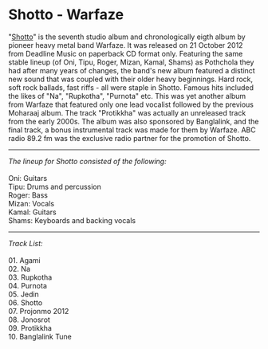<h1>Shotto - Warfaze</h1>

<p>
"<a href="https://www.youtube.com/watch?v=9ez69U5Gu_0&list=OLAK5uy_k7vOsBOoyzd4udnsy7Rp9SxoVAcRXzyU8">Shotto</a>" is the seventh studio album and chronologically eigth album by pioneer heavy metal band Warfaze. It was released on 21 October 2012 from Deadline Music on paperback CD format only. Featuring the same stable lineup (of Oni, Tipu, Roger, Mizan, Kamal, Shams) as Pothchola they had after many years of changes, the band's new album featured a distinct new sound that was coupled with their older heavy beginnings. Hard rock, soft rock ballads, fast riffs - all were staple in Shotto. Famous hits included the likes of "Na", "Rupkotha", "Purnota" etc. This was yet another album from Warfaze that featured only one lead vocalist followed by the previous Moharaaj album. The track "Protikkha" was actually an unreleased track from the early 2000s. The album was also sponsored by Banglalink, and the final track, a bonus instrumental track was made for them by Warfaze. ABC radio 89.2 fm was the exclusive radio partner for the promotion of Shotto.
  <hr>
<i>The lineup for Shotto consisted of the following:</i></br>
</br>
Oni: Guitars</br>
Tipu: Drums and percussion</br>
Roger: Bass</br>
Mizan: Vocals</br>
Kamal: Guitars</br>
Shams: Keyboards and backing vocals</br>
 <hr>
<i>Track List:</i></br>
</br>
01. Agami</br>
02. Na</br>
03. Rupkotha</br>
04. Purnota</br>
05. Jedin</br>
06. Shotto</br>
07. Projonmo 2012</br>
08. Jonosrot</br>
09. Protikkha</br>
10. Banglalink Tune</br>
</p>
